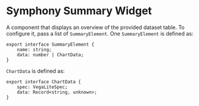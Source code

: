 # Symphony Summary Widget

A component that displays an overview of the provided dataset table.
To configure it, pass a list of `SummaryElement`.
One `SummaryElement` is defined as:

```
export interface SummaryElement {
    name: string;
    data: number | ChartData;
}
```

`ChartData` is defined as:

```
export interface ChartData {
    spec: VegaLiteSpec;
    data: Record<string, unknown>;
}
```
